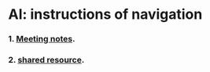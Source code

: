 # AI: instructions of navigation 


### 1. [Meeting notes](https://github.com/Furiends/AI/blob/main/meeting%20notes.md).
### 2. [shared resource](https://github.com/Furiends/AI/blob/main/resource.md).

